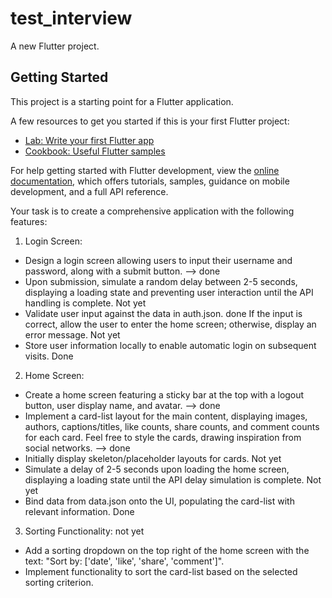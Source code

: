 # test_interview

A new Flutter project.

## Getting Started

This project is a starting point for a Flutter application.

A few resources to get you started if this is your first Flutter project:

- [Lab: Write your first Flutter app](https://docs.flutter.dev/get-started/codelab)
- [Cookbook: Useful Flutter samples](https://docs.flutter.dev/cookbook)

For help getting started with Flutter development, view the
[online documentation](https://docs.flutter.dev/), which offers tutorials,
samples, guidance on mobile development, and a full API reference.



Your task is to create a comprehensive application with the following features:
1. Login Screen:
  - Design a login screen allowing users to input their username and password, along with a submit button. —> done
  - Upon submission, simulate a random delay between 2-5 seconds, displaying a loading state and preventing user interaction until the API handling is complete. Not yet
  - Validate user input against the data in auth.json. done
 If the input is correct, allow the user to enter the home screen; otherwise, display an error message. Not yet
  - Store user information locally to enable automatic login on subsequent visits. Done
2. Home Screen:
  - Create a home screen featuring a sticky bar at the top with a logout button, user display name, and avatar. —> done
  - Implement a card-list layout for the main content, displaying images, authors, captions/titles, like counts, share counts, and comment counts for each card. Feel free to style the cards, drawing inspiration from social networks. —> done
  - Initially display skeleton/placeholder layouts for cards. Not yet
  - Simulate a delay of 2-5 seconds upon loading the home screen, displaying a loading state until the API delay simulation is complete. Not yet
  - Bind data from data.json onto the UI, populating the card-list with relevant information. Done
3. Sorting Functionality: not yet
  - Add a sorting dropdown on the top right of the home screen with the text: "Sort by: ['date', 'like', 'share', 'comment']".
  - Implement functionality to sort the card-list based on the selected sorting criterion.